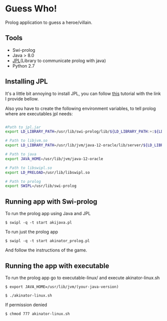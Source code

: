 # Guess Who!

Prolog application to guess a heroe/villain.

## Tools

* Swi-prolog
* Java > 8.0
* [JPL](https://code.google.com/archive/p/javanaproche/wikis/HowToJPL.wiki)(Library to communicate prolog with java)
* Python 2.7

## Installing JPL

It's a little bit annoying to install JPL, you can follow [this](https://www.youtube.com/watch?v=cu8HxEpmrQU&t=465s) tutorial with the link I provide bellow.

Also you have to create the following environment variables, to tell prolog where are executables jpl needs:
```bash

#Path to jpl.jar
export LD_LIBRARY_PATH=/usr/lib/swi-prolog/lib/${LD_LIBRARY_PATH:+:${LD_LIBRARY_PATH}}

# Path to libjvm.so
export LD_LIBRARY_PATH=/usr/lib/jvm/java-12-oracle/lib/server/${LD_LIBRARY_PATH:+:${LD_LIBRARY_PATH}}

# Path to java
export JAVA_HOME=/usr/lib/jvm/java-12-oracle

# Path to libswipl.so
export LD_PRELOAD=/usr/lib/libswipl.so

# Path to prolog
export SWIPL=/usr/lib/swi-prolog
```

## Running app with Swi-prolog

To run the prolog app using Java and JPL

`$ swipl -q -t start akijava.pl`

To run just the prolog app

`$ swipl -q -t start akinator_prolog.pl`

And follow the instructions of the game.

## Running the app with executable

To run the prolog app go to executable-linux/ and execute akinator-linux.sh

`$ export JAVA_HOME=/usr/lib/jvm/(your-java-version)`

`$ ./akinator-linux.sh`

If permission denied

`$ chmod 777 akinator-linux.sh`



